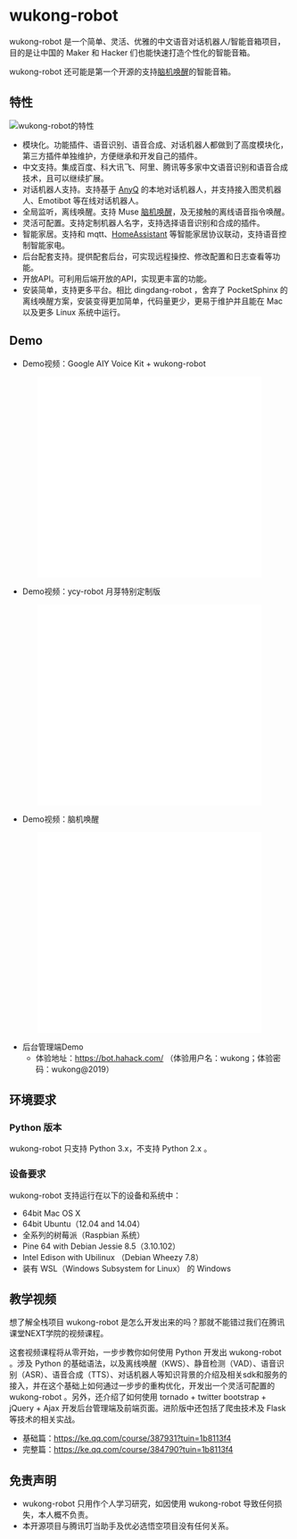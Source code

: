 # wukong-robot

wukong-robot 是一个简单、灵活、优雅的中文语音对话机器人/智能音箱项目，目的是让中国的 Maker 和 Hacker 们也能快速打造个性化的智能音箱。

wukong-robot 还可能是第一个开源的支持[脑机唤醒](/bci)的智能音箱。

## 特性

![wukong-robot的特性](https://hahack-1253537070.file.myqcloud.com/images/wukong-docs/wukong-robot-mindmap.png?version=20191123)

* 模块化。功能插件、语音识别、语音合成、对话机器人都做到了高度模块化，第三方插件单独维护，方便继承和开发自己的插件。
* 中文支持。集成百度、科大讯飞、阿里、腾讯等多家中文语音识别和语音合成技术，且可以继续扩展。
* 对话机器人支持。支持基于 [AnyQ](/anyq) 的本地对话机器人，并支持接入图灵机器人、Emotibot 等在线对话机器人。
* 全局监听，离线唤醒。支持 Muse [脑机唤醒](/bci)，及无接触的离线语音指令唤醒。
* 灵活可配置。支持定制机器人名字，支持选择语音识别和合成的插件。
* 智能家居。支持和 mqtt、[HomeAssistant](/smarthome) 等智能家居协议联动，支持语音控制智能家电。
* 后台配套支持。提供配套后台，可实现远程操控、修改配置和日志查看等功能。
* 开放API。可利用后端开放的API，实现更丰富的功能。
* 安装简单，支持更多平台。相比 dingdang-robot ，舍弃了 PocketSphinx 的离线唤醒方案，安装变得更加简单，代码量更少，更易于维护并且能在 Mac 以及更多 Linux 系统中运行。

## Demo

* Demo视频：Google AIY Voice Kit + wukong-robot

<center>
    <iframe src="//player.bilibili.com/player.html?aid=81173082&cid=138922674&page=1" scrolling="no" border="0" frameborder="no" framespacing="0" allowfullscreen="true" width="80%" height="360px"> </iframe>
</center>

* Demo视频：ycy-robot 月芽特别定制版
    
<center>
    <iframe src="//player.bilibili.com/player.html?aid=50685517&cid=88726713&page=1" scrolling="no" border="0" frameborder="no" framespacing="0" allowfullscreen="true" width="80%" height="360px"> </iframe>
</center>

* Demo视频：脑机唤醒

<center>
    <iframe src="//player.bilibili.com/player.html?aid=76739580&cid=131259456&page=1" scrolling="no" border="0" frameborder="no" framespacing="0" allowfullscreen="true" width="80%" height="360px"> </iframe>
</center>

* 后台管理端Demo 
    - 体验地址：https://bot.hahack.com/  （体验用户名：wukong；体验密码：wukong@2019）

## 环境要求 ##

### Python 版本 ###

wukong-robot 只支持 Python 3.x，不支持 Python 2.x 。

### 设备要求 ###

wukong-robot 支持运行在以下的设备和系统中：

* 64bit Mac OS X
* 64bit Ubuntu（12.04 and 14.04）
* 全系列的树莓派（Raspbian 系统）
* Pine 64 with Debian Jessie 8.5（3.10.102）
* Intel Edison with Ubilinux （Debian Wheezy 7.8）
* 装有 WSL（Windows Subsystem for Linux） 的 Windows

## 教学视频

想了解全栈项目 wukong-robot 是怎么开发出来的吗？那就不能错过我们在腾讯课堂NEXT学院的视频课程。

这套视频课程将从零开始，一步步教你如何使用 Python 开发出 wukong-robot 。涉及 Python 的基础语法，以及离线唤醒（KWS）、静音检测（VAD）、语音识别（ASR）、语音合成（TTS）、对话机器人等知识背景的介绍及相关sdk和服务的接入，并在这个基础上如何通过一步步的重构优化，开发出一个灵活可配置的 wukong-robot 。另外，还介绍了如何使用 tornado + twitter bootstrap + jQuery + Ajax 开发后台管理端及前端页面。进阶版中还包括了爬虫技术及 Flask 等技术的相关实战。

* 基础篇：https://ke.qq.com/course/387931?tuin=1b8113f4
* 完整篇：https://ke.qq.com/course/384790?tuin=1b8113f4

## 免责声明

* wukong-robot 只用作个人学习研究，如因使用 wukong-robot 导致任何损失，本人概不负责。
* 本开源项目与腾讯叮当助手及优必选悟空项目没有任何关系。
